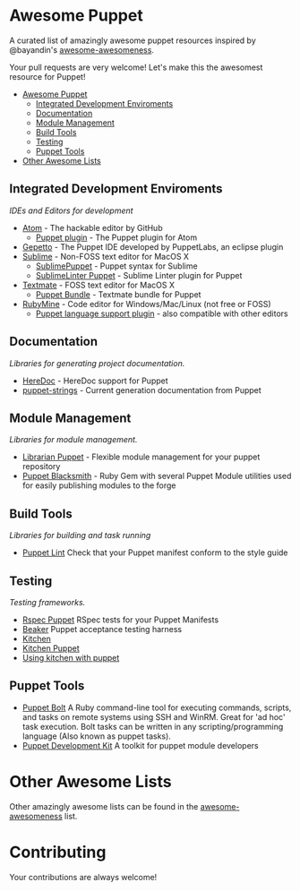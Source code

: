 # Awesome Puppet


A curated list of amazingly awesome puppet resources inspired by @bayandin's [awesome-awesomeness](https://github.com/bayandin/awesome-awesomeness).

Your pull requests are very welcome! Let's make this the awesomest resource for Puppet!

-   [Awesome Puppet](#awesome-puppet)
    -   [Integrated Development Enviroments](#integrated-development-enviroments)
    -   [Documentation](#documentation)
    -   [Module Management](#module-management)
    -   [Build Tools](#build-tools)
    -   [Testing](#testing)
    -   [Puppet Tools](#puppet-tools)
-   [Other Awesome Lists](#other-awesome-lists)

## Integrated Development Enviroments

*IDEs and Editors for development*

*   [Atom](https://github.com/atom/atom) - The hackable editor by GitHub
    *   [Puppet plugin](https://github.com/atom/language-puppet) - The Puppet plugin for Atom
*   [Gepetto](http://puppetlabs.github.io/geppetto/index.html) - The Puppet IDE developed by PuppetLabs, an eclipse plugin
*   [Sublime](http://www.sublimetext.com/) - Non-FOSS text editor for MacOS X
    *   [SublimePuppet](https://github.com/russCloak/SublimePuppet) - Puppet syntax for Sublime
    *   [SublimeLinter Puppet](https://github.com/stopdropandrew/SublimeLinter-puppet-lint) - Sublime Linter plugin for Puppet
*   [Textmate](https://github.com/textmate/textmate) - FOSS text editor for MacOS X
    *   [Puppet Bundle](https://github.com/cburyta/puppet-textmate.tmbundle) - Textmate bundle for Puppet
*   [RubyMine](https://www.jetbrains.com/ruby/) - Code editor for Windows/Mac/Linux (not free or FOSS)
    *   [Puppet language support plugin](https://plugins.jetbrains.com/plugin/7180) - also compatible with other editors

## Documentation

*Libraries for generating project documentation.*
*   [HereDoc](http://puppet-on-the-edge.blogspot.nl/2014/03/heredoc-is-here.html) - HereDoc support for Puppet
*   [puppet-strings](https://puppet.com/blog/using-puppet-strings-generate-great-documentation-puppet-modules) - Current generation documentation from Puppet

## Module Management

*Libraries for module management.*
*   [Librarian Puppet](http://librarian-puppet.com/) - Flexible module management for your puppet repository
*   [Puppet Blacksmith](https://github.com/voxpupuli/puppet-blacksmith) - Ruby Gem with several Puppet Module utilities used for easily publishing modules to the forge

## Build Tools

*Libraries for building and task running*
*   [Puppet Lint](https://github.com/rodjek/puppet-lint) Check that your Puppet manifest conform to the style guide

## Testing

*Testing frameworks.*
*   [Rspec Puppet](https://github.com/rodjek/rspec-puppet) RSpec tests for your Puppet Manifests
*   [Beaker](https://github.com/puppetlabs/beaker) Puppet acceptance testing harness
*   [Kitchen](http://kitchen.ci/)
*   [Kitchen Puppet](https://github.com/neillturner/kitchen-puppet)
*   [Using kitchen with puppet](http://ehaselwanter.com/en/blog/2014/05/08/using-test-kitchen-with-puppet/)

## Puppet Tools
*   [Puppet Bolt](https://github.com/puppetlabs/bolt)  A Ruby command-line tool for executing commands, scripts, and tasks on remote systems using SSH and WinRM. Great for 'ad hoc' task execution. Bolt tasks can be written in any scripting/programming language (Also known as puppet tasks).
*   [Puppet Development Kit](https://puppet.com/docs/pdk/1.0/index.html) A toolkit for puppet module developers

# Other Awesome Lists

Other amazingly awesome lists can be found in the [awesome-awesomeness](https://github.com/bayandin/awesome-awesomeness) list.

# Contributing

Your contributions are always welcome!

